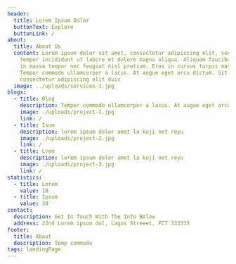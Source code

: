 ```yaml
---
header:
  title: Lorem Ipsum Dolor
  buttonText: Explore
  buttonLink: /
about:
  title: About Us
  content: Lorem ipsum dolor sit amet, consectetur adipiscing elit, sed do eiusmod
    tempor incididunt ut labore et dolore magna aliqua. Aliquam faucibus purus
    in massa tempor nec feugiat nisl pretium. Eros in cursus turpis massa.
    Tempor commodo ullamcorper a lacus. At augue eget arcu dictum. Sit amet
    consectetur adipiscing elit duis
  image: ../uploads/services-1.jpg
blogs:
  - title: Blog
    description: Tempor commodo ullamcorper a lacus. At augue eget arcu dictum.
    image: ./uploads/project-1.jpg
    link: /
  - title: Isum
    description: lorem ipsum dolor amet la kuji net reyu
    image: ./uploads/project-2.jpg
    link: /
  - title: Lrem
    description: lorem ipsum dolor amet la kuji net reyu
    image: ./uploads/project-3.jpg
    link: /
statistics:
  - title: Lorem
    value: 10
  - title: Ipsum
    value: 30
contact:
  description: Get In Touch With The Info Below
  address: 22nd Lorem ipsum dol, Lagos Streeet, FCT 333333
footer:
  title: About
  description: Temp commodo 
tags: landingPage
---
```

